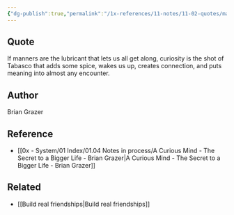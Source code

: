 ```yaml
---
{"dg-publish":true,"permalink":"/1x-references/11-notes/11-02-quotes/manners-is-a-social-lubricant-curiosity-is-the-tabasco-that-spices-it-up-brian-grazer/","title":"Manners is a social lubricant, curiosity is the Tabasco that spices it up - Brian Grazer","dgShowBacklinks":false}
---
```



## Quote
If manners are the lubricant that lets us all get along, curiosity is the shot of Tabasco that adds some spice, wakes us up, creates connection, and puts meaning into almost any encounter.

## Author
Brian Grazer

## Reference
- [[0x - System/01 Index/01.04 Notes in process/A Curious Mind - The Secret to a Bigger Life - Brian Grazer\|A Curious Mind - The Secret to a Bigger Life - Brian Grazer]]

## Related
- [[Build real friendships\|Build real friendships]]
